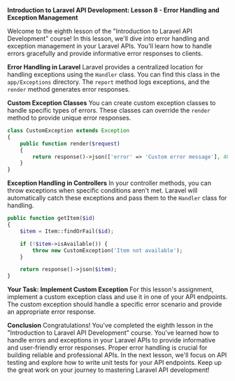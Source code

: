 **Introduction to Laravel API Development: Lesson 8 - Error Handling and Exception Management**

Welcome to the eighth lesson of the "Introduction to Laravel API Development" course! In this lesson, we'll dive into error handling and exception management in your Laravel APIs. You'll learn how to handle errors gracefully and provide informative error responses to clients.

**Error Handling in Laravel**
Laravel provides a centralized location for handling exceptions using the `Handler` class. You can find this class in the `app/Exceptions` directory. The `report` method logs exceptions, and the `render` method generates error responses.

**Custom Exception Classes**
You can create custom exception classes to handle specific types of errors. These classes can override the `render` method to provide unique error responses.

```php
class CustomException extends Exception
{
    public function render($request)
    {
        return response()->json(['error' => 'Custom error message'], 400);
    }
}
```

**Exception Handling in Controllers**
In your controller methods, you can throw exceptions when specific conditions aren't met. Laravel will automatically catch these exceptions and pass them to the `Handler` class for handling.

```php
public function getItem($id)
{
    $item = Item::findOrFail($id);

    if (!$item->isAvailable()) {
        throw new CustomException('Item not available');
    }

    return response()->json($item);
}
```

**Your Task: Implement Custom Exception**
For this lesson's assignment, implement a custom exception class and use it in one of your API endpoints. The custom exception should handle a specific error scenario and provide an appropriate error response.

**Conclusion**
Congratulations! You've completed the eighth lesson in the "Introduction to Laravel API Development" course. You've learned how to handle errors and exceptions in your Laravel APIs to provide informative and user-friendly error responses. Proper error handling is crucial for building reliable and professional APIs. In the next lesson, we'll focus on API testing and explore how to write unit tests for your API endpoints. Keep up the great work on your journey to mastering Laravel API development!